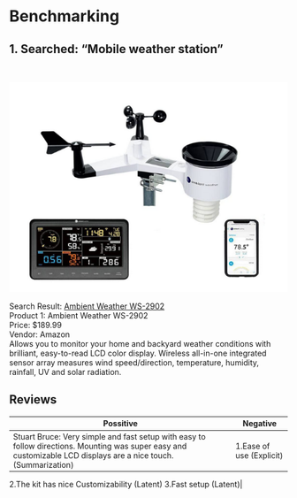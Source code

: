 # Benchmarking

## 1. Searched: “Mobile weather station”
<br>

![image caption](Product_1.png)


Search Result: [Ambient Weather WS-2902](https://www.amazon.com/portable-weather-station/s?k=portable+weather+station)
<br>
Product 1: Ambient Weather WS-2902
<br>
Price: $189.99
<br>
Vendor: Amazon
<br>
Allows you to monitor your home and backyard weather conditions with brilliant, easy-to-read LCD color display. Wireless all-in-one integrated sensor array measures wind speed/direction, temperature, humidity, rainfall, UV and solar radiation.
## Reviews

|Possitive|Negative|
|---|---|
|Stuart Bruce: Very simple and fast setup with easy to follow directions. Mounting was super easy and customizable LCD displays are a nice touch. (Summarization)|1.Ease of use (Explicit)
2.The kit has nice Customizability (Latent)
3.Fast setup (Latent)|




